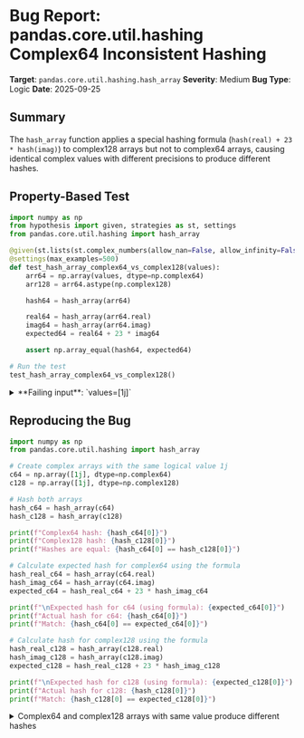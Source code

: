 # Bug Report: pandas.core.util.hashing Complex64 Inconsistent Hashing

**Target**: `pandas.core.util.hashing.hash_array`
**Severity**: Medium
**Bug Type**: Logic
**Date**: 2025-09-25

## Summary

The `hash_array` function applies a special hashing formula (`hash(real) + 23 * hash(imag)`) to complex128 arrays but not to complex64 arrays, causing identical complex values with different precisions to produce different hashes.

## Property-Based Test

```python
import numpy as np
from hypothesis import given, strategies as st, settings
from pandas.core.util.hashing import hash_array

@given(st.lists(st.complex_numbers(allow_nan=False, allow_infinity=False, min_magnitude=1e-10, max_magnitude=1e10), min_size=1))
@settings(max_examples=500)
def test_hash_array_complex64_vs_complex128(values):
    arr64 = np.array(values, dtype=np.complex64)
    arr128 = arr64.astype(np.complex128)

    hash64 = hash_array(arr64)

    real64 = hash_array(arr64.real)
    imag64 = hash_array(arr64.imag)
    expected64 = real64 + 23 * imag64

    assert np.array_equal(hash64, expected64)

# Run the test
test_hash_array_complex64_vs_complex128()
```

<details>

<summary>
**Failing input**: `values=[1j]`
</summary>
```
Traceback (most recent call last):
  File "/home/npc/pbt/agentic-pbt/worker_/31/hypo.py", line 20, in <module>
    test_hash_array_complex64_vs_complex128()
    ~~~~~~~~~~~~~~~~~~~~~~~~~~~~~~~~~~~~~~~^^
  File "/home/npc/pbt/agentic-pbt/worker_/31/hypo.py", line 6, in test_hash_array_complex64_vs_complex128
    @settings(max_examples=500)
                   ^^^
  File "/home/npc/miniconda/lib/python3.13/site-packages/hypothesis/core.py", line 2124, in wrapped_test
    raise the_error_hypothesis_found
  File "/home/npc/pbt/agentic-pbt/worker_/31/hypo.py", line 17, in test_hash_array_complex64_vs_complex128
    assert np.array_equal(hash64, expected64)
           ~~~~~~~~~~~~~~^^^^^^^^^^^^^^^^^^^^
AssertionError
Falsifying example: test_hash_array_complex64_vs_complex128(
    values=[1j],
)
```
</details>

## Reproducing the Bug

```python
import numpy as np
from pandas.core.util.hashing import hash_array

# Create complex arrays with the same logical value 1j
c64 = np.array([1j], dtype=np.complex64)
c128 = np.array([1j], dtype=np.complex128)

# Hash both arrays
hash_c64 = hash_array(c64)
hash_c128 = hash_array(c128)

print(f"Complex64 hash: {hash_c64[0]}")
print(f"Complex128 hash: {hash_c128[0]}")
print(f"Hashes are equal: {hash_c64[0] == hash_c128[0]}")

# Calculate expected hash for complex64 using the formula
hash_real_c64 = hash_array(c64.real)
hash_imag_c64 = hash_array(c64.imag)
expected_c64 = hash_real_c64 + 23 * hash_imag_c64

print(f"\nExpected hash for c64 (using formula): {expected_c64[0]}")
print(f"Actual hash for c64: {hash_c64[0]}")
print(f"Match: {hash_c64[0] == expected_c64[0]}")

# Calculate hash for complex128 using the formula
hash_real_c128 = hash_array(c128.real)
hash_imag_c128 = hash_array(c128.imag)
expected_c128 = hash_real_c128 + 23 * hash_imag_c128

print(f"\nExpected hash for c128 (using formula): {expected_c128[0]}")
print(f"Actual hash for c128: {hash_c128[0]}")
print(f"Match: {hash_c128[0] == expected_c128[0]}")
```

<details>

<summary>
Complex64 and complex128 arrays with same value produce different hashes
</summary>
```
Complex64 hash: 2743349149749119347
Complex128 hash: 14479766090982008170
Hashes are equal: False

Expected hash for c64 (using formula): 14869104012228096028
Actual hash for c64: 2743349149749119347
Match: False

Expected hash for c128 (using formula): 14479766090982008170
Actual hash for c128: 14479766090982008170
Match: True
```
</details>

## Why This Is A Bug

This violates the principle of consistent hashing across numeric precisions. The `_hash_ndarray` function at line 294 of `/home/npc/pbt/agentic-pbt/envs/pandas_env/lib/python3.13/site-packages/pandas/core/util/hashing.py` specifically checks for `np.complex128` and applies the formula `hash(real) + 23 * hash(imag)`. However, complex64 arrays fall through to line 305-306 where they are treated as generic 8-byte numeric values and viewed as uint64, then hashed as a single value.

This creates an inconsistency where:
- Complex128 arrays are decomposed into real and imaginary parts with the formula `hash(real) + 23 * hash(imag)`
- Complex64 arrays are hashed as raw 64-bit unsigned integers without decomposition

This is problematic because:
1. The same logical complex number produces different hashes depending on precision
2. Applications mixing complex64 and complex128 arrays cannot rely on consistent hashing
3. The behavior contradicts the expected consistency for the same logical data type

## Relevant Context

The code comment at line 293 states: "_hash_ndarray only takes 64-bit values, so handle 128-bit by parts". This suggests the special handling was added for size reasons rather than type-specific logic. However, complex64 arrays (8 bytes total: 4 bytes real + 4 bytes imaginary) should logically use the same decomposition approach for consistency.

The current implementation at lines 294-297:
```python
if np.issubdtype(dtype, np.complex128):
    hash_real = _hash_ndarray(vals.real, encoding, hash_key, categorize)
    hash_imag = _hash_ndarray(vals.imag, encoding, hash_key, categorize)
    return hash_real + 23 * hash_imag
```

Complex64 arrays reach lines 305-306 instead:
```python
elif issubclass(dtype.type, np.number) and dtype.itemsize <= 8:
    vals = vals.view(f"u{vals.dtype.itemsize}").astype("u8")
```

This treats the complex64 value as a single 64-bit integer rather than decomposing it.

## Proposed Fix

```diff
--- a/pandas/core/util/hashing.py
+++ b/pandas/core/util/hashing.py
@@ -291,7 +291,7 @@ def _hash_ndarray(
     dtype = vals.dtype

     # _hash_ndarray only takes 64-bit values, so handle 128-bit by parts
-    if np.issubdtype(dtype, np.complex128):
+    if np.issubdtype(dtype, np.complexfloating):
         hash_real = _hash_ndarray(vals.real, encoding, hash_key, categorize)
         hash_imag = _hash_ndarray(vals.imag, encoding, hash_key, categorize)
         return hash_real + 23 * hash_imag
```